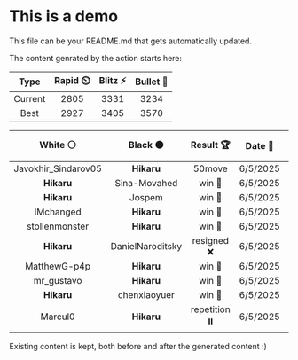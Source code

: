 # This is a demo

This file can be your README.md that gets automatically updated.

The content genrated by the action starts here:

<!--START_SECTION:chessStats-->
<!-- Automatically generated with https://github.com/Balastrong/chess-stats-action -->

| Type | Rapid ⏲️ | Blitz ⚡ | Bullet 🔫 |
|:---:|:---:|:---:|:---:|
| Current | 2805 | 3331 | 3234 |
| Best | 2927 | 3405 | 3570 |

| White ⚪ | Black ⚫ | Result 🏆 | Date 📅 | Position 🗺️ | Type 🕕 |
|:---:|:---:|:---:|:---:|:---:|:---:|
| Javokhir_Sindarov05 | **Hikaru** | 50move  | 6/5/2025 | <a href="http://www.ee.unb.ca/cgi-bin/tervo/fen.pl?select=2R5/8/8/8/8/3k1n2/6r1/3K4 w - - 100 118">Link</a> | Blitz |
| **Hikaru** | Sina-Movahed | win 🥇 | 6/5/2025 | <a href="http://www.ee.unb.ca/cgi-bin/tervo/fen.pl?select=2r2r1k/1p1b1ppB/p1n1pB2/3pP2Q/3q4/6P1/PP3P1P/R3R1K1 b - - 2 20">Link</a> | Blitz |
| **Hikaru** | Jospem | win 🥇 | 6/5/2025 | <a href="http://www.ee.unb.ca/cgi-bin/tervo/fen.pl?select=1r1k4/2p5/4P3/1nB1p3/7P/1PPP2P1/2K5/R7 b - - 0 46">Link</a> | Blitz |
| IMchanged | **Hikaru** | win 🥇 | 6/5/2025 | <a href="http://www.ee.unb.ca/cgi-bin/tervo/fen.pl?select=1krr4/1bq2p2/4p1p1/p3P2p/1p1QpPnP/1P4P1/P1PR4/1KN1RB2 w - - 1 32">Link</a> | Blitz |
| stollenmonster | **Hikaru** | win 🥇 | 6/5/2025 | <a href="http://www.ee.unb.ca/cgi-bin/tervo/fen.pl?select=3Q4/5b1k/6p1/3p1pPp/3P1P2/2qBK1P1/8/q7 w - - 4 54">Link</a> | Blitz |
| **Hikaru** | DanielNaroditsky | resigned ❌ | 6/5/2025 | <a href="http://www.ee.unb.ca/cgi-bin/tervo/fen.pl?select=8/8/2p2p2/p2k1Pp1/P1Nb2P1/1K2p3/8/8 w - - 0 53">Link</a> | Blitz |
| MatthewG-p4p | **Hikaru** | win 🥇 | 6/5/2025 | <a href="http://www.ee.unb.ca/cgi-bin/tervo/fen.pl?select=8/8/p1b1p3/4P3/3k1B2/3p2K1/P3r3/8 w - - 0 54">Link</a> | Blitz |
| mr_gustavo | **Hikaru** | win 🥇 | 6/5/2025 | <a href="http://www.ee.unb.ca/cgi-bin/tervo/fen.pl?select=2k4r/pp2p1b1/2p3pp/5b2/2P1nP2/qP6/P1Q2PB1/1K1R1N2 w - - 0 26">Link</a> | Blitz |
| **Hikaru** | chenxiaoyuer | win 🥇 | 6/5/2025 | <a href="http://www.ee.unb.ca/cgi-bin/tervo/fen.pl?select=1r2r1k1/p5p1/5pp1/2p5/3p1B1P/P1nP3R/2Q1qPP1/4RK2 w - - 0 29">Link</a> | Blitz |
| Marcul0 | **Hikaru** | repetition ⏸️ | 6/5/2025 | <a href="http://www.ee.unb.ca/cgi-bin/tervo/fen.pl?select=3Q2k1/5pb1/p3p1p1/4P2p/qp2BPb1/1N4P1/1PP5/1K6 b - - 9 42">Link</a> | Blitz |

<!--END_SECTION:chessStats-->

Existing content is kept, both before and after the generated content :)

